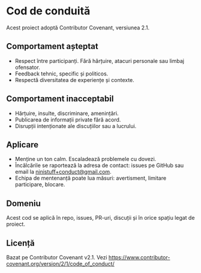 # Cod de conduită

Acest proiect adoptă Contributor Covenant, versiunea 2.1.

## Comportament așteptat

- Respect între participanți. Fără hărțuire, atacuri personale sau limbaj ofensator.
- Feedback tehnic, specific și politicos.
- Respectă diversitatea de experiențe și contexte.

## Comportament inacceptabil

- Hărțuire, insulte, discriminare, amenințări.
- Publicarea de informații private fără acord.
- Disrupții intenționate ale discuțiilor sau a lucrului.

## Aplicare

- Menține un ton calm. Escaladează problemele cu dovezi.
- Încălcările se raportează la adresa de contact: issues pe GitHub sau email la ninistuff+conduct@gmail.com.
- Echipa de mentenanță poate lua măsuri: avertisment, limitare participare, blocare.

## Domeniu

Acest cod se aplică în repo, issues, PR-uri, discuții și în orice spațiu legat de proiect.

## Licență

Bazat pe Contributor Covenant v2.1. Vezi https://www.contributor-covenant.org/version/2/1/code_of_conduct/
